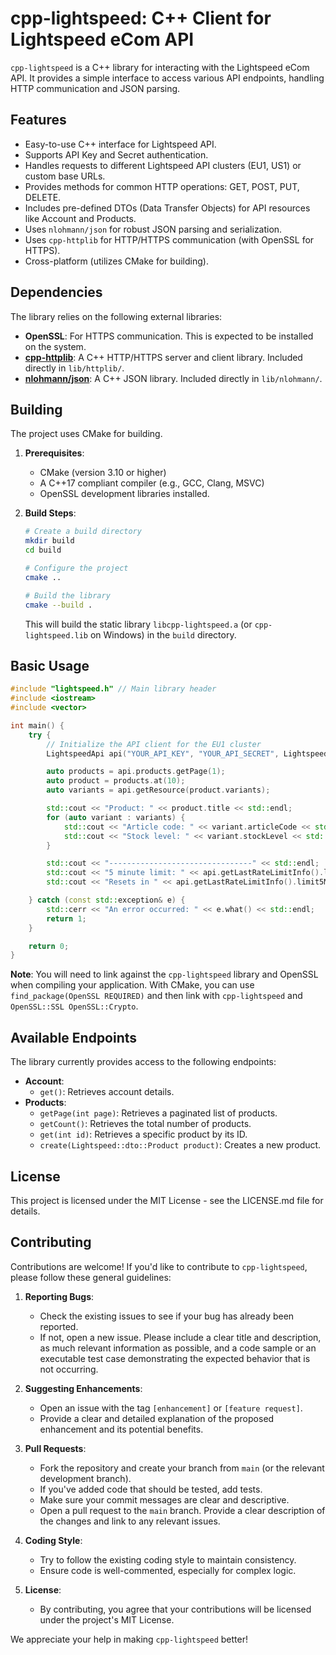 # cpp-lightspeed: C++ Client for Lightspeed eCom API

`cpp-lightspeed` is a C++ library for interacting with the Lightspeed eCom API. It provides a simple interface to access various API endpoints, handling HTTP communication and JSON parsing.

## Features

- Easy-to-use C++ interface for Lightspeed API.
- Supports API Key and Secret authentication.
- Handles requests to different Lightspeed API clusters (EU1, US1) or custom base URLs.
- Provides methods for common HTTP operations: GET, POST, PUT, DELETE.
- Includes pre-defined DTOs (Data Transfer Objects) for API resources like Account and Products.
- Uses `nlohmann/json` for robust JSON parsing and serialization.
- Uses `cpp-httplib` for HTTP/HTTPS communication (with OpenSSL for HTTPS).
- Cross-platform (utilizes CMake for building).

## Dependencies

The library relies on the following external libraries:

- **OpenSSL**: For HTTPS communication. This is expected to be installed on the system.
- **[cpp-httplib](https://github.com/yhirose/cpp-httplib)**: A C++ HTTP/HTTPS server and client library. Included directly in `lib/httplib/`.
- **[nlohmann/json](https://github.com/nlohmann/json)**: A C++ JSON library. Included directly in `lib/nlohmann/`.

## Building

The project uses CMake for building.

1.  **Prerequisites**:

    - CMake (version 3.10 or higher)
    - A C++17 compliant compiler (e.g., GCC, Clang, MSVC)
    - OpenSSL development libraries installed.

2.  **Build Steps**:

    ```bash
    # Create a build directory
    mkdir build
    cd build

    # Configure the project
    cmake ..

    # Build the library
    cmake --build .
    ```

    This will build the static library `libcpp-lightspeed.a` (or `cpp-lightspeed.lib` on Windows) in the `build` directory.

## Basic Usage

```cpp
#include "lightspeed.h" // Main library header
#include <iostream>
#include <vector>

int main() {
    try {
        // Initialize the API client for the EU1 cluster
        LightspeedApi api("YOUR_API_KEY", "YOUR_API_SECRET", LightspeedApi::Cluster::EU1);

        auto products = api.products.getPage(1);
        auto product = products.at(10);
        auto variants = api.getResource(product.variants);

        std::cout << "Product: " << product.title << std::endl;
        for (auto variant : variants) {
            std::cout << "Article code: " << variant.articleCode << std::endl;
            std::cout << "Stock level: " << variant.stockLevel << std::endl;
        }

        std::cout << "--------------------------------" << std::endl;
        std::cout << "5 minute limit: " << api.getLastRateLimitInfo().limit5Min.remaining << "/" << api.getLastRateLimitInfo().limit5Min.limit << std::endl;
        std::cout << "Resets in " << api.getLastRateLimitInfo().limit5Min.reset << " seconds" << std::endl;

    } catch (const std::exception& e) {
        std::cerr << "An error occurred: " << e.what() << std::endl;
        return 1;
    }

    return 0;
}
```

**Note**: You will need to link against the `cpp-lightspeed` library and OpenSSL when compiling your application. With CMake, you can use `find_package(OpenSSL REQUIRED)` and then link with `cpp-lightspeed` and `OpenSSL::SSL OpenSSL::Crypto`.

## Available Endpoints

The library currently provides access to the following endpoints:

- **Account**:
  - `get()`: Retrieves account details.
- **Products**:
  - `getPage(int page)`: Retrieves a paginated list of products.
  - `getCount()`: Retrieves the total number of products.
  - `get(int id)`: Retrieves a specific product by its ID.
  - `create(Lightspeed::dto::Product product)`: Creates a new product.

## License

This project is licensed under the MIT License - see the LICENSE.md file for details.

## Contributing

Contributions are welcome! If you'd like to contribute to `cpp-lightspeed`, please follow these general guidelines:

1.  **Reporting Bugs**:

    - Check the existing issues to see if your bug has already been reported.
    - If not, open a new issue. Please include a clear title and description, as much relevant information as possible, and a code sample or an executable test case demonstrating the expected behavior that is not occurring.

2.  **Suggesting Enhancements**:

    - Open an issue with the tag `[enhancement]` or `[feature request]`.
    - Provide a clear and detailed explanation of the proposed enhancement and its potential benefits.

3.  **Pull Requests**:

    - Fork the repository and create your branch from `main` (or the relevant development branch).
    - If you've added code that should be tested, add tests.
    - Make sure your commit messages are clear and descriptive.
    - Open a pull request to the `main` branch. Provide a clear description of the changes and link to any relevant issues.

4.  **Coding Style**:

    - Try to follow the existing coding style to maintain consistency.
    - Ensure code is well-commented, especially for complex logic.

5.  **License**:
    - By contributing, you agree that your contributions will be licensed under the project's MIT License.

We appreciate your help in making `cpp-lightspeed` better!
